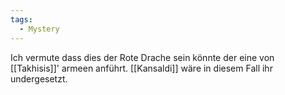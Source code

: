 ```yaml
---
tags:
  - Mystery
---
```

Ich vermute dass dies der Rote Drache sein könnte der eine von [[Takhisis]]' armeen anführt.
[[Kansaldi]] wäre in diesem Fall ihr undergesetzt.
